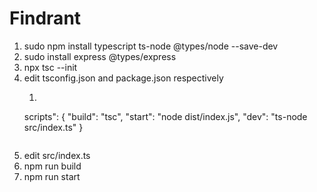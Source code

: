 # Findrant

1. sudo npm install typescript ts-node @types/node --save-dev
2. sudo install express @types/express
3. npx tsc --init
4. edit tsconfig.json and package.json respectively
    1. ```
    scripts": {
            "build": "tsc",
            "start": "node dist/index.js",
            "dev": "ts-node src/index.ts"
    }
    ```
5. edit src/index.ts
6. npm run build
7. npm run start